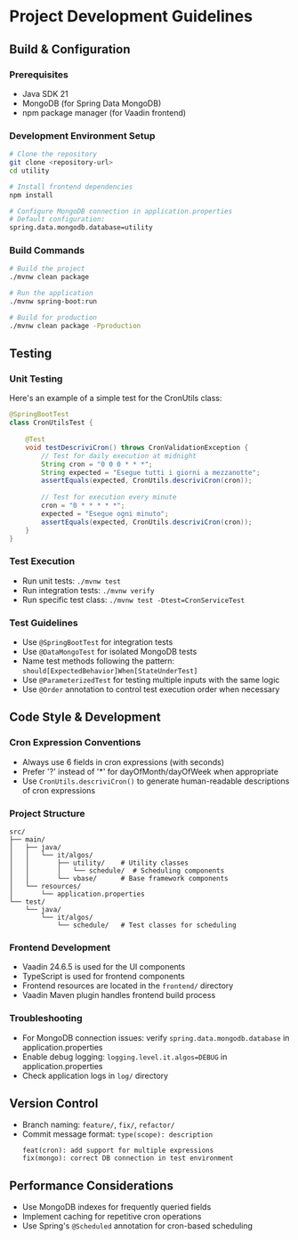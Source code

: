 # Project Development Guidelines

## Build & Configuration

### Prerequisites
- Java SDK 21
- MongoDB (for Spring Data MongoDB)
- npm package manager (for Vaadin frontend)

### Development Environment Setup
```bash
# Clone the repository
git clone <repository-url>
cd utility

# Install frontend dependencies
npm install

# Configure MongoDB connection in application.properties
# Default configuration:
spring.data.mongodb.database=utility
```

### Build Commands
```bash
# Build the project
./mvnw clean package

# Run the application
./mvnw spring-boot:run

# Build for production
./mvnw clean package -Pproduction
```

## Testing

### Unit Testing
Here's an example of a simple test for the CronUtils class:

```java
@SpringBootTest
class CronUtilsTest {
    
    @Test
    void testDescriviCron() throws CronValidationException {
        // Test for daily execution at midnight
        String cron = "0 0 0 * * *";
        String expected = "Esegue tutti i giorni a mezzanotte";
        assertEquals(expected, CronUtils.descriviCron(cron));
        
        // Test for execution every minute
        cron = "0 * * * * *";
        expected = "Esegue ogni minuto";
        assertEquals(expected, CronUtils.descriviCron(cron));
    }
}
```

### Test Execution
- Run unit tests: `./mvnw test`
- Run integration tests: `./mvnw verify`
- Run specific test class: `./mvnw test -Dtest=CronServiceTest`

### Test Guidelines
- Use `@SpringBootTest` for integration tests
- Use `@DataMongoTest` for isolated MongoDB tests
- Name test methods following the pattern: `should[ExpectedBehavior]When[StateUnderTest]`
- Use `@ParameterizedTest` for testing multiple inputs with the same logic
- Use `@Order` annotation to control test execution order when necessary

## Code Style & Development

### Cron Expression Conventions
- Always use 6 fields in cron expressions (with seconds)
- Prefer '?' instead of '*' for dayOfMonth/dayOfWeek when appropriate
- Use `CronUtils.descriviCron()` to generate human-readable descriptions of cron expressions

### Project Structure
```
src/
├── main/
│   ├── java/
│   │   └── it/algos/
│   │       ├── utility/    # Utility classes
│   │       │   └── schedule/  # Scheduling components
│   │       └── vbase/      # Base framework components
│   └── resources/
│       └── application.properties
└── test/
    └── java/
        └── it/algos/
            └── schedule/   # Test classes for scheduling
```

### Frontend Development
- Vaadin 24.6.5 is used for the UI components
- TypeScript is used for frontend components
- Frontend resources are located in the `frontend/` directory
- Vaadin Maven plugin handles frontend build process

### Troubleshooting
- For MongoDB connection issues: verify `spring.data.mongodb.database` in application.properties
- Enable debug logging: `logging.level.it.algos=DEBUG` in application.properties
- Check application logs in `log/` directory

## Version Control
- Branch naming: `feature/`, `fix/`, `refactor/`
- Commit message format: `type(scope): description`
  ```
  feat(cron): add support for multiple expressions
  fix(mongo): correct DB connection in test environment
  ```

## Performance Considerations
- Use MongoDB indexes for frequently queried fields
- Implement caching for repetitive cron operations
- Use Spring's `@Scheduled` annotation for cron-based scheduling